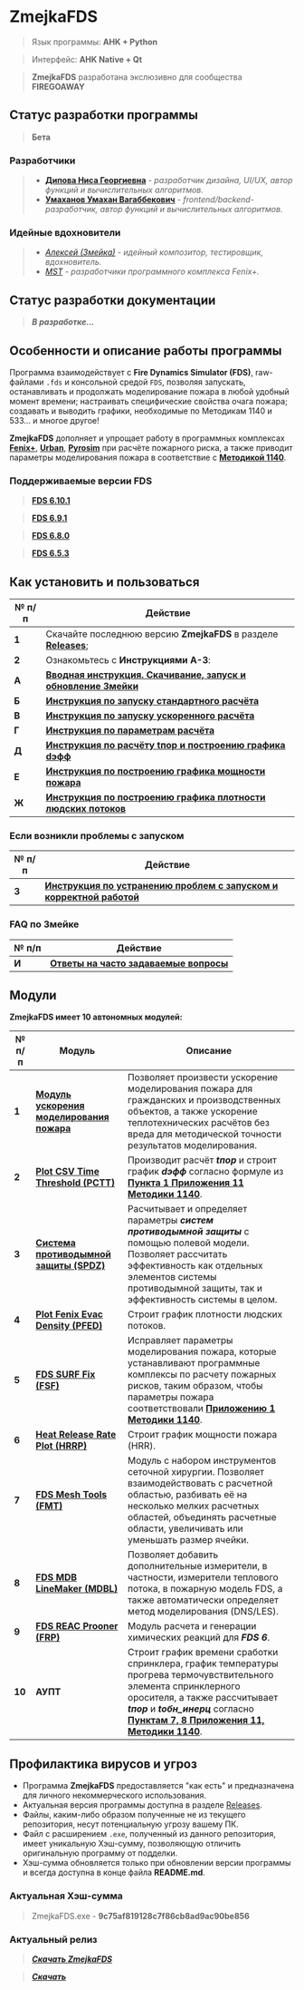 # ZmejkaFDS

> Язык программы: **AHK + Python**

> Интерфейс: **AHK Native + Qt**

> **ZmejkaFDS** разработана экслюзивно для сообщества **FIREGOAWAY**

## Статус разработки программы

> **Бета**


### Разработчики

> - [**Дипова Ниса Георгиевна**](https://t.me/nisadypova) *- разработчик дизайна, UI/UX, автор функций и вычислительных алгоритмов.*
> - [**Умаханов Умахан Вагаббекович**](https://t.me/delgado_wkf) *- frontend/backend-разработчик, автор функций и вычислительных алгоритмов.*

### Идейные вдохновители

> - [*Алексей (Змейка)*](https://t.me/midnignt_express) *- идейный композитор, тестировщик, вдохновитель.*
> - [*MST*](https://mst.su/) *- разработчики программного комплекса Fenix+.*


## Статус разработки документации

> ***В разработке...***


## Особенности и описание работы программы

Программа взаимодействует с **Fire Dynamics Simulator (FDS)**, raw-файлами `.fds` и консольной средой `FDS`, позволяя запускать, останавливать и продолжать моделирование пожара в любой удобный момент времени; настраивать специфические свойства очага пожара; создавать и выводить графики, необходимые по Методикам 1140 и 533... и многое другое!

**ZmejkaFDS** дополняет и упрощает работу в программных комплексах [**Fenix+**](https://mst.su/fenix3/), [**Urban**](https://urbanpo.ru/), [**Pyrosim**](https://pyrosim.ru/polevaya-model-pozhara) при расчёте пожарного риска, а также приводит параметры моделирования пожара в соответствие с [**Методикой 1140**](https://ivo.garant.ru/#/document/406577165/paragraph/185/doclist/198/1/0/0/методика%201140:0).

### Поддерживаемые версии FDS

> [**FDS 6.10.1**](https://github.com/firemodels/fds/releases/tag/FDS-6.10.1)

> [**FDS 6.9.1**](https://github.com/firemodels/fds/releases/tag/FDS-6.9.1)

> [**FDS 6.8.0**](https://github.com/firemodels/fds/releases/tag/FDS-6.8.0)

> [**FDS 6.5.3**](https://github.com/firemodels/fds/releases/tag/FDS6.5.3)


## Как установить и пользоваться

|	№ п/п	|	Действие	|
|---------|---------|
|	**1**	|	Скачайте последнюю версию **ZmejkaFDS** в разделе [**Releases**](https://github.com/firegoaway/Zmejka/releases);	|
|	**2**	|	Ознакомьтесь с **Инструкциями** **А-З**:	|
|	**А**	|	[**Вводная инструкция. Скачивание, запуск и обновление Змейки**](https://github.com/firegoaway/Zmejka/blob/main/Zmejka_v0.14.1/ug/1%20Вводная%20инструкция%20для%20пользователя%20Змейки.md)	|
|	**Б**	|	[**Инструкция по запуску стандартного расчёта**](https://github.com/firegoaway/Zmejka/blob/main/Zmejka_v0.14.1/ug/2%20Инструкция%20по%20запуску%20стандартного%20расчёта.md)	|
|	**В**	|	[**Инструкция по запуску ускоренного расчёта**](https://github.com/firegoaway/Zmejka/blob/main/Zmejka_v0.14.1/ug/3%20Инструкция%20по%20запуску%20ускоренного%20расчёта.md)	|
|	**Г**	|	[**Инструкция по параметрам расчёта**](https://github.com/firegoaway/Zmejka/blob/main/Zmejka_v0.14.1/ug/4%20Инструкция%20по%20параметрам%20расчёта.md)	|
|	**Д**	|	[**Инструкция по расчёту tпор и построению графика dэфф**](https://github.com/firegoaway/Zmejka/blob/main/Zmejka_v0.14.1/ug/7%20Инструкция%20по%20расчёту%20tпор%20и%20построению%20графика%20dэфф.md)	|
|	**Е**	|	[**Инструкция по построению графика мощности пожара**](https://github.com/firegoaway/Zmejka/blob/main/Zmejka_v0.14.1/ug/5%20Инструкция%20по%20построению%20графика%20мощности%20пожара.md)	|
|	**Ж**	|	[**Инструкция по построению графика плотности людских потоков**](https://github.com/firegoaway/Zmejka/blob/main/Zmejka_v0.14.1/ug/6%20Инструкция%20по%20построению%20графика%20плотности%20людских%20потоков.md)	|

### Если возникли проблемы с запуском

|	№ п/п	|	Действие	|
|---------|---------|
|	**З**	|	[**Инструкция по устранению проблем с запуском и корректной работой**](https://github.com/firegoaway/Zmejka/blob/main/Zmejka_v0.14.1/misc/Инструкция%20по%20устранению%20проблем%20с%20запуском%20и%20корректной%20работой.md)	|

### FAQ по Змейке

|	№ п/п	|	Действие	|
|---------|---------|
|	**И**	|	[**Ответы на часто задаваемые вопросы**](https://github.com/firegoaway/Zmejka/blob/main/Zmejka_v0.14.1/ug/Сборник%20лайфхаков%20по%20Змейке.md)	|


## Модули

**ZmejkaFDS имеет 10 автономных модулей:**

|	№ п/п	|	Модуль	|	Описание	|
|---------|---------|---------|
|	**1**	|	[**Модуль ускорения моделирования пожара**](https://github.com/firegoaway/Zmejka/blob/main/Zmejka_v0.14.1/ug/3%20Инструкция%20по%20запуску%20ускоренного%20расчёта.md)	| Позволяет произвести ускорение моделирования пожара для гражданских и производственных объектов, а также ускорение теплотехнических расчётов без вреда для методической точности результатов моделирования.	|
|	**2**	|	[**Plot CSV Time Threshold (PCTT)**](https://github.com/firegoaway/Plot_CSV_Time_Threshhold)	| Производит расчёт ***tпор*** и строит график ***dэфф*** согласно формуле из [**Пункта 1 Приложения 11 Методики 1140**](https://ivo.garant.ru/#/document/406577165/paragraph/1532/doclist/6480/1/0/0/%D0%BC%D0%B5%D1%82%D0%BE%D0%B4%D0%B8%D0%BA%D0%B0%201140:0:~:text=%D0%B0%D0%B2%D1%82%D0%BE%D0%BC%D0%B0%D1%82%D0%B8%D1%87%D0%B5%D1%81%D0%BA%D0%B8%D1%85%20%D1%83%D1%81%D1%82%D0%B0%D0%BD%D0%BE%D0%B2%D0%BE%D0%BA%20%D0%BF%D0%BE%D0%B6%D0%B0%D1%80%D0%BE%D1%82%D1%83%D1%88%D0%B5%D0%BD%D0%B8%D1%8F-,1.%20%D0%92%D1%80%D0%B5%D0%BC%D1%8F%20%D0%B4%D0%BE%D1%81%D1%82%D0%B8%D0%B6%D0%B5%D0%BD%D0%B8%D1%8F%20%D0%BF%D0%BE%D1%80%D0%BE%D0%B3%D0%BE%D0%B2%D0%BE%D0%B3%D0%BE%20%D0%B7%D0%BD%D0%B0%D1%87%D0%B5%D0%BD%D0%B8%D1%8F%20%D0%BF%D0%B0%D1%80%D0%B0%D0%BC%D0%B5%D1%82%D1%80%D0%BE%D0%BC%2C%20%D0%B2%D0%BE%D0%B7%D0%B4%D0%B5%D0%B9%D1%81%D1%82%D0%B2%D1%83%D1%8E%D1%89%D0%B8%D0%BC%20%D0%BD%D0%B0%20%D0%BF%D0%BE%D0%B6%D0%B0%D1%80%D0%BD%D1%8B%D0%B9%20%D0%B8%D0%B7%D0%B2%D0%B5%D1%89%D0%B0%D1%82%D0%B5%D0%BB%D1%8C%2C%20%D0%BE%D0%BF%D1%80%D0%B5%D0%B4%D0%B5%D0%BB%D1%8F%D0%B5%D1%82%D1%81%D1%8F,%2C,-%D0%B3%D0%B4%D0%B5%20F%20%2D%20%D0%BF%D0%BB%D0%BE%D1%89%D0%B0%D0%B4%D1%8C).	|
|	**3**	|	[**Система противодымной защиты (SPDZ)**](https://github.com/firegoaway/INIT_md)	| Расчитывает и определяет параметры ***систем противодымной защиты*** с помощью полевой модели. Позволяет рассчитать эффективность как отдельных элементов системы противодымной защиты, так и эффективность системы в целом.	|
|	**4**	|	[**Plot Fenix Evac Density (PFED)**](https://github.com/firegoaway/Plot_Fenix_Evac_Density)	| Строит график плотности людских потоков.	|
|	**5**	|	[**FDS SURF Fix (FSF)**](https://github.com/firegoaway/Fds_SURF_fix)	| Исправляет параметры моделирования пожара, которые устанавливают программные комплексы по расчету пожарных рисков, таким образом, чтобы параметры пожара соответствовали [**Приложению 1 Методики 1140**](https://ivo.garant.ru/#/document/406577165/paragraph/185/doclist/198/1/0/0/методика%201140:0).	|
|	**6**	|	[**Heat Release Rate Plot (HRRP)**](https://github.com/firegoaway/Heat_Release_Rate_Plot)	| Строит график мощности пожара (HRR).	|
|	**7**	|	[**FDS Mesh Tools (FMT)**](https://github.com/firegoaway/FDS_Mesh_Tools)	| Модуль с набором инструментов сеточной хирургии. Позволяет взаимодействовать с расчетной областью, разбивать её на несколько мелких расчетных областей, объединять расчетные области, увеличивать или уменьшать размер ячейки.	|
|	**8**	|	[**FDS MDB LineMaker (MDBL)**](https://github.com/firegoaway/FDS_MDB_LineMaker)	| Позволяет добавить дополнительные измерители, в частности, измерители теплового потока, в пожарную модель FDS, а также автоматически определяет метод моделирования (DNS/LES).	|
|	**9**	|	[**FDS REAC Prooner (FRP)**](https://github.com/firegoaway/FDS_REAC_Prooner)	| Модуль расчета и генерации химических реакций для ***FDS 6***.	|
|	**10**	|	**АУПТ**	| Строит график времени сработки спринклера, график температуры прогрева термочувствительного элемента спринклерного оросителя, а также рассчитывает ***tпор*** и ***tобн_инерц*** согласно [**Пунктам 7, 8 Приложения 11, Методики 1140**](https://ivo.garant.ru/#/document/406577165/paragraph/1572/doclist/6480/1/0/0/%D0%BC%D0%B5%D1%82%D0%BE%D0%B4%D0%B8%D0%BA%D0%B0%201140:0:~:text=7.%20%D0%92%20%D1%81%D0%BB%D1%83%D1%87%D0%B0%D0%B5,%D0%B0%D0%BB%D0%B3%D0%BE%D1%80%D0%B8%D1%82%D0%BC%D0%BE%D0%BC%20%D1%80%D0%B0%D0%B1%D0%BE%D1%82%D1%8B%20%D0%90%D0%A3%D0%9F.).	|


## Профилактика вирусов и угроз
- Программа **ZmejkaFDS** предоставляется "как есть" и предназначена для личного некоммерческого использования.
- Актуальная версия программы доступна в разделе [Releases](https://github.com/firegoaway/Zmejka/releases).
- Файлы, каким-либо образом полученные не из текущего репозитория, несут потенциальную угрозу вашему ПК.
- Файл с расширением `.exe`, полученный из данного репозитория, имеет уникальную Хэш-сумму, позволяющую отличить оригинальную программу от подделки.
- Хэш-сумма обновляется только при обновлении версии программы и всегда доступна в конце файла **README.md**.

### Актуальная Хэш-сумма
> ZmejkaFDS.exe - **9c75af819128c7f86cb8ad9ac90be856**

### Актуальный релиз
> [***Скачать ZmejkaFDS***](https://github.com/firegoaway/Zmejka/releases/download/zmejkav0141/Zmejka_v0.14.1.zip)

> [***Скачать***](https://github.com/firegoaway/Zmejka/releases/download/zmejkav0141/Zmejka_v0.14.1.zip)
